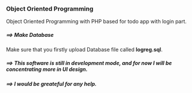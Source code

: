 ### Object Oriented Programming 
Object Oriented Programming with PHP based for todo app with login part.

##### ==> Make Database
Make sure that you firstly upload Database file called **logreg.sql**.

##### ==> This software is still in development mode, and for now I will be concentrating more in UI design.
##### ==> I would be greateful for any help.
